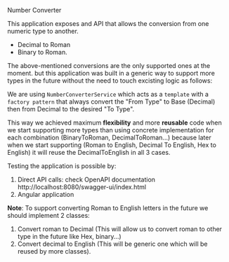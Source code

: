 Number Converter

This application exposes and API that allows the conversion from one numeric type to another.
* Decimal to Roman
* Binary to Roman.

The above-mentioned conversions are the only supported ones at the moment. but this application was built in a generic way to support more types in the future without the need to touch excisting logic as follows:

We are using `NumberConverterService` which acts as a `template` with a `factory pattern` that always convert the "From Type" to Base (Decimal) then from Decimal to the desired "To Type".

This way we achieved maximum **flexibility** and more **reusable** code when we start supporting more types than using concrete implementation for each combination (BinaryToRoman, DecimalToRoman...) because later when we start supporting (Roman to English, Decimal To English, Hex to English) it will reuse the DecimalToEnglish in all 3 cases.

Testing the application is possible by:

1. Direct API  calls: check OpenAPI documentation http://localhost:8080/swagger-ui/index.html
2. Angular application

**Note**: To support converting Roman to English letters in the future we should implement 2 classes:
1. Convert roman to Decimal (This will allow us to convert roman to other type in the future like Hex, binary...)
2. Convert decimal to English (This will be generic one which will be reused by more classes).



